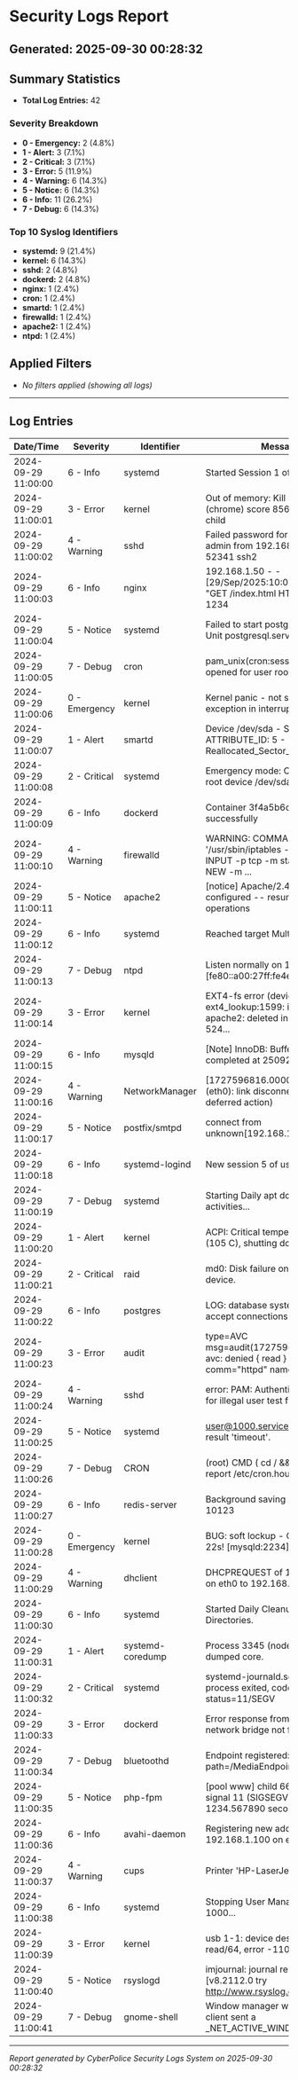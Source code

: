 # Security Logs Report
**Generated:** 2025-09-30 00:28:32
---
## Summary Statistics
- **Total Log Entries:** 42

### Severity Breakdown
- **0 - Emergency:** 2 (4.8%)
- **1 - Alert:** 3 (7.1%)
- **2 - Critical:** 3 (7.1%)
- **3 - Error:** 5 (11.9%)
- **4 - Warning:** 6 (14.3%)
- **5 - Notice:** 6 (14.3%)
- **6 - Info:** 11 (26.2%)
- **7 - Debug:** 6 (14.3%)

### Top 10 Syslog Identifiers
- **systemd:** 9 (21.4%)
- **kernel:** 6 (14.3%)
- **sshd:** 2 (4.8%)
- **dockerd:** 2 (4.8%)
- **nginx:** 1 (2.4%)
- **cron:** 1 (2.4%)
- **smartd:** 1 (2.4%)
- **firewalld:** 1 (2.4%)
- **apache2:** 1 (2.4%)
- **ntpd:** 1 (2.4%)

## Applied Filters
- *No filters applied (showing all logs)*

---
## Log Entries

| Date/Time | Severity | Identifier | Message |
|-----------|----------|------------|----------|
| 2024-09-29 11:00:00 | 6 - Info | systemd | Started Session 1 of user root. |
| 2024-09-29 11:00:01 | 3 - Error | kernel | Out of memory: Kill process 4321 (chrome) score 856 or sacrifice child |
| 2024-09-29 11:00:02 | 4 - Warning | sshd | Failed password for invalid user admin from 192.168.1.100 port 52341 ssh2 |
| 2024-09-29 11:00:03 | 6 - Info | nginx | 192.168.1.50 - - [29/Sep/2025:10:00:03 +0000] "GET /index.html HTTP/1.1" 200 1234 |
| 2024-09-29 11:00:04 | 5 - Notice | systemd | Failed to start postgresql.service: Unit postgresql.service not found. |
| 2024-09-29 11:00:05 | 7 - Debug | cron | pam_unix(cron:session): session opened for user root by (uid=0) |
| 2024-09-29 11:00:06 | 0 - Emergency | kernel | Kernel panic - not syncing: Fatal exception in interrupt |
| 2024-09-29 11:00:07 | 1 - Alert | smartd | Device /dev/sda - SMART Failure: ATTRIBUTE_ID: 5 - Reallocated_Sector_Ct |
| 2024-09-29 11:00:08 | 2 - Critical | systemd | Emergency mode: Cannot open root device /dev/sda1 |
| 2024-09-29 11:00:09 | 6 - Info | dockerd | Container 3f4a5b6c7d8e started successfully |
| 2024-09-29 11:00:10 | 4 - Warning | firewalld | WARNING: COMMAND_FAILED: '/usr/sbin/iptables -w10 -t filter -C INPUT -p tcp -m state --state NEW -m ... |
| 2024-09-29 11:00:11 | 5 - Notice | apache2 | [notice] Apache/2.4.52 (Ubuntu) configured -- resuming normal operations |
| 2024-09-29 11:00:12 | 6 - Info | systemd | Reached target Multi-User System. |
| 2024-09-29 11:00:13 | 7 - Debug | ntpd | Listen normally on 15 eth0 [fe80::a00:27ff:fe4e:66a1]:123 |
| 2024-09-29 11:00:14 | 3 - Error | kernel | EXT4-fs error (device sdb1): ext4_lookup:1599: inode #2: comm apache2: deleted inode referenced: 524... |
| 2024-09-29 11:00:15 | 6 - Info | mysqld | [Note] InnoDB: Buffer pool(s) load completed at 250929 10:00:15 |
| 2024-09-29 11:00:16 | 4 - Warning | NetworkManager | <warn>  [1727596816.0000] device (eth0): link disconnected (calling deferred action) |
| 2024-09-29 11:00:17 | 5 - Notice | postfix/smtpd | connect from unknown[192.168.1.200] |
| 2024-09-29 11:00:18 | 6 - Info | systemd-logind | New session 5 of user john. |
| 2024-09-29 11:00:19 | 7 - Debug | systemd | Starting Daily apt download activities... |
| 2024-09-29 11:00:20 | 1 - Alert | kernel | ACPI: Critical temperature reached (105 C), shutting down |
| 2024-09-29 11:00:21 | 2 - Critical | raid | md0: Disk failure on sdb1, disabling device. |
| 2024-09-29 11:00:22 | 6 - Info | postgres | LOG:  database system is ready to accept connections |
| 2024-09-29 11:00:23 | 3 - Error | audit | type=AVC msg=audit(1727596823.000:123): avc:  denied  { read } for  pid=7890 comm="httpd" name="secr... |
| 2024-09-29 11:00:24 | 4 - Warning | sshd | error: PAM: Authentication failure for illegal user test from 10.0.0.50 |
| 2024-09-29 11:00:25 | 5 - Notice | systemd | user@1000.service: Failed with result 'timeout'. |
| 2024-09-29 11:00:26 | 7 - Debug | CRON | (root) CMD (   cd / && run-parts --report /etc/cron.hourly) |
| 2024-09-29 11:00:27 | 6 - Info | redis-server | Background saving started by pid 10123 |
| 2024-09-29 11:00:28 | 0 - Emergency | kernel | BUG: soft lockup - CPU#2 stuck for 22s! [mysqld:2234] |
| 2024-09-29 11:00:29 | 4 - Warning | dhclient | DHCPREQUEST of 192.168.1.100 on eth0 to 192.168.1.1 port 67 |
| 2024-09-29 11:00:30 | 6 - Info | systemd | Started Daily Cleanup of Temporary Directories. |
| 2024-09-29 11:00:31 | 1 - Alert | systemd-coredump | Process 3345 (node) of user 1000 dumped core. |
| 2024-09-29 11:00:32 | 2 - Critical | systemd | systemd-journald.service: Main process exited, code=killed, status=11/SEGV |
| 2024-09-29 11:00:33 | 3 - Error | dockerd | Error response from daemon: network bridge not found |
| 2024-09-29 11:00:34 | 7 - Debug | bluetoothd | Endpoint registered: sender=:1.54 path=/MediaEndpoint/A2DPSource |
| 2024-09-29 11:00:35 | 5 - Notice | php-fpm | [pool www] child 6678 exited on signal 11 (SIGSEGV) after 1234.567890 seconds from start |
| 2024-09-29 11:00:36 | 6 - Info | avahi-daemon | Registering new address record for 192.168.1.100 on eth0.IPv4. |
| 2024-09-29 11:00:37 | 4 - Warning | cups | Printer 'HP-LaserJet' is now offline. |
| 2024-09-29 11:00:38 | 6 - Info | systemd | Stopping User Manager for UID 1000... |
| 2024-09-29 11:00:39 | 3 - Error | kernel | usb 1-1: device descriptor read/64, error -110 |
| 2024-09-29 11:00:40 | 5 - Notice | rsyslogd | imjournal: journal reloaded... [v8.2112.0 try http://www.rsyslog.com/e/0 ] |
| 2024-09-29 11:00:41 | 7 - Debug | gnome-shell | Window manager warning: Buggy client sent a _NET_ACTIVE_WINDOW message |

---

*Report generated by CyberPolice Security Logs System on 2025-09-30 00:28:32*

